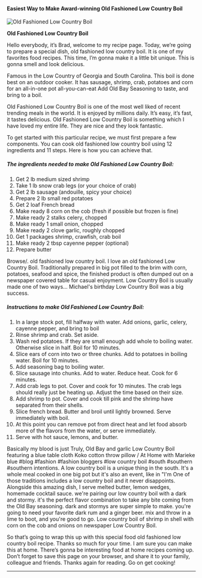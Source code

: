             

#### Easiest Way to Make Award-winning Old Fashioned Low Country Boil

![Old Fashioned Low Country Boil](https://img-global.cpcdn.com/recipes/5887215971336192/751x532cq70/old-fashioned-low-country-boil-recipe-main-photo.jpg)

**Old Fashioned Low Country Boil**

Hello everybody, it’s Brad, welcome to my recipe page. Today, we’re going to prepare a special dish, old fashioned low country boil. It is one of my favorites food recipes. This time, I’m gonna make it a little bit unique. This is gonna smell and look delicious.

Famous in the Low Country of Georgia and South Carolina. This boil is done best on an outdoor cooker. It has sausage, shrimp, crab, potatoes and corn for an all-in-one pot all-you-can-eat Add Old Bay Seasoning to taste, and bring to a boil.

Old Fashioned Low Country Boil is one of the most well liked of recent trending meals in the world. It is enjoyed by millions daily. It’s easy, it’s fast, it tastes delicious. Old Fashioned Low Country Boil is something which I have loved my entire life. They are nice and they look fantastic.

To get started with this particular recipe, we must first prepare a few components. You can cook old fashioned low country boil using 12 ingredients and 11 steps. Here is how you can achieve that.

##### The ingredients needed to make Old Fashioned Low Country Boil:

1.  Get 2 lb medium sized shrimp
2.  Take 1 lb snow crab legs (or your choice of crab)
3.  Get 2 lb sausage (andouille, spicy your choice)
4.  Prepare 2 lb small red potatoes
5.  Get 2 loaf French bread
6.  Make ready 8 corn on the cob (fresh if possible but frozen is fine)
7.  Make ready 2 stalks celery, chopped
8.  Make ready 1 small onion, chopped
9.  Make ready 2 clove garlic, roughly chopped
10.  Get 1 packages shrimp, crawfish, crab boil
11.  Make ready 2 tbsp cayenne pepper (optional)
12.  Prepare butter

Browse/. old fashioned low country boil. I love an old fashioned Low Country Boil. Traditionally prepared in big pot filled to the brim with corn, potatoes, seafood and spice, the finished product is often dumped out on a newspaper covered table for casual enjoyment. Low Country Boil is usually made one of two ways… Michael's birthday Low Country Boil was a big success.

##### Instructions to make Old Fashioned Low Country Boil:

1.  In a large stock pot, fill halfway with water. Add onions, garlic, celery, cayenne pepper, and bring to boil
2.  Rinse shrimp and crab. Set aside.
3.  Wash red potatoes. If they are small enough add whole to boiling water. Otherwise slice in half. Boil for 10 minutes.
4.  Slice ears of corn into two or three chunks. Add to potatoes in boiling water. Boil for 10 minutes.
5.  Add seasoning bag to boiling water.
6.  Slice sausage into chunks. Add to water. Reduce heat. Cook for 6 minutes.
7.  Add crab legs to pot. Cover and cook for 10 minutes. The crab legs should really just be heating up. Adjust the time based on their size.
8.  Add shrimp to pot. Cover and cook till pink and the shrimp have separated from their shells.
9.  Slice french bread. Butter and broil until lightly browned. Serve immediately with boil.
10.  At this point you can remove pot from direct heat and let food absorb more of the flavors from the water, or serve immediately.
11.  Serve with hot sauce, lemons, and butter.

Basically my blood is just Truly, Old Bay and garlic Low Country Boil featuring a blue table cloth Koko cotton throw pillow / At Home with Marieke blue #blog #fashion #fashion bloggers #low country boil #south #southern #southern intentions. A low country boil is a unique thing in the south. It's a whole meal cooked in one big pot but it's also an event, like in "I'm One of those traditions includes a low country boil and it never disappoints. Alongside this amazing dish, I serve melted butter, lemon wedges, homemade cocktail sauce. we're pairing our low country boil with a dark and stormy. it's the perfect flavor combination to take any bite coming from the Old Bay seasoning. dark and stormys are super simple to make. you're going to need your favorite dark rum and a ginger beer. mix and throw in a lime to boot, and you're good to go. Low country boil of shrimp in shell with corn on the cob and onions on newspaper Low Country Boil.

So that’s going to wrap this up with this special food old fashioned low country boil recipe. Thanks so much for your time. I am sure you can make this at home. There’s gonna be interesting food at home recipes coming up. Don’t forget to save this page on your browser, and share it to your family, colleague and friends. Thanks again for reading. Go on get cooking!

* * *